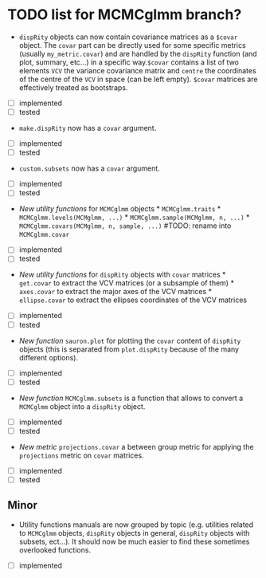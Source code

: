 # TODO list for MCMCglmm branch?

 * `dispRity` objects can now contain covariance matrices as a `$covar` object. The `covar` part can be directly used for some specific metrics (usually `my_metric.covar`) and are handled by the `dispRity` function (and plot, summary, etc...) in a specific way.`$covar` contains a list of two elements `VCV` the variance covariance matrix and `centre` the coordinates of the centre of the `VCV` in space (can be left empty). `$covar` matrices are effectively treated as bootstraps.
 - [ ] implemented
 - [ ] tested

 * `make.dispRity` now has a `covar` argument.
 - [ ] implemented
 - [ ] tested

 * `custom.subsets` now has a `covar` argument.
 - [ ] implemented
 - [ ] tested

 * *New utility functions* for `MCMCglmm` objects
        * `MCMCglmm.traits`
        * `MCMCglmm.levels(MCMglmm, ...)`
        * `MCMCglmm.sample(MCMglmm, n, ...)`
        * `MCMCglmm.covars(MCMglmm, n, sample, ...)` #TODO: rename into `MCMCglmm.covar`
 - [ ] implemented
 - [ ] tested

 * *New utility functions* for `dispRity` objects with `covar` matrices
        * `get.covar` to extract the VCV matrices (or a subsample of them)
        * `axes.covar` to extract the major axes of the VCV matrices
        * `ellipse.covar` to extract the ellipses coordinates of the VCV matrices
 - [ ] implemented
 - [ ] tested

 * *New function* `sauron.plot` for plotting the `covar` content of `dispRity` objects (this is separated from `plot.dispRity` because of the many different options).
 - [ ] implemented
 - [ ] tested

 * *New function* `MCMCglmm.subsets` is a function that allows to convert a `MCMCglmm` object into a `dispRity` object.
 - [ ] implemented
 - [ ] tested

 * *New metric* `projections.covar` a between group metric for applying the `projections` metric on `covar` matrices.
 - [ ] implemented
 - [ ] tested

## Minor

 * Utility functions manuals are now grouped by topic (e.g. utilities related to `MCMCglmm` objects, `dispRity` objects in general, `dispRity` objects with subsets, ect...). It should now be much easier to find these sometimes overlooked functions.
 - [ ] implemented
